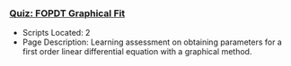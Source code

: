 ### [Quiz: FOPDT Graphical Fit](https://www.apmonitor.com/pdc/index.php/Main/QuizFirstOrderGraphical)
- Scripts Located: 2
- Page Description: Learning assessment on obtaining parameters for a first order linear differential equation with a graphical method.

